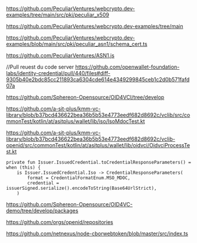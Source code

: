 
https://github.com/PeculiarVentures/webcrypto.dev-examples/tree/main/src/pki/peculiar_x509

https://github.com/PeculiarVentures/webcrypto.dev-examples/tree/main

https://github.com/PeculiarVentures/webcrypto.dev-examples/blob/main/src/pki/peculiar_asn1/schema_cert.ts

https://github.com/PeculiarVentures/ASN1.js

//Pull reuest du code server
https://github.com/openwallet-foundation-labs/identity-credential/pull/440/files#diff-9305b40e2bdc85cc211893ca6304cde614e4349299845ceb1c2d0b571fafd07a


https://github.com/Sphereon-Opensource/OID4VCI/tree/develop

https://github.com/a-sit-plus/kmm-vc-library/blob/b37bcd436622bea36b5b53e4773eedf682d8692c/vclib/src/commonTest/kotlin/at/asitplus/wallet/lib/iso/IsoMdocTest.kt

https://github.com/a-sit-plus/kmm-vc-library/blob/b37bcd436622bea36b5b53e4773eedf682d8692c/vclib-openid/src/commonTest/kotlin/at/asitplus/wallet/lib/oidvci/OidvciProcessTest.kt


    private fun Issuer.IssuedCredential.toCredentialResponseParameters() = when (this) {
        is Issuer.IssuedCredential.Iso -> CredentialResponseParameters(
            format = CredentialFormatEnum.MSO_MDOC,
            credential = issuerSigned.serialize().encodeToString(Base64UrlStrict),
        )

https://github.com/Sphereon-Opensource/OID4VC-demo/tree/develop/packages

https://github.com/orgs/openid/repositories

https://github.com/netnexus/node-cborwebtoken/blob/master/src/index.ts

